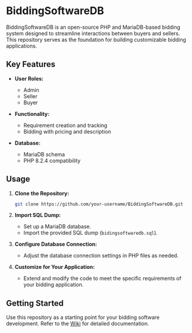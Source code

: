 # BiddingSoftwareDB

BiddingSoftwareDB is an open-source PHP and MariaDB-based bidding system designed to streamline interactions between buyers and sellers. This repository serves as the foundation for building customizable bidding applications.

## Key Features

- **User Roles:**
  - Admin
  - Seller
  - Buyer

- **Functionality:**
  - Requirement creation and tracking
  - Bidding with pricing and description

- **Database:**
  - MariaDB schema
  - PHP 8.2.4 compatibility

## Usage

1. **Clone the Repository:**
   ```bash
   git clone https://github.com/your-username/BiddingSoftwareDB.git
   ```

2. **Import SQL Dump:**
   - Set up a MariaDB database.
   - Import the provided SQL dump (`bidingsoftwaredb.sql`).

3. **Configure Database Connection:**
   - Adjust the database connection settings in PHP files as needed.

4. **Customize for Your Application:**
   - Extend and modify the code to meet the specific requirements of your bidding application.

## Getting Started

Use this repository as a starting point for your bidding software development. Refer to the [Wiki](https://github.com/your-username/BiddingSoftwareDB/wiki) for detailed documentation.
